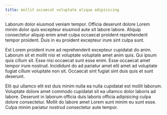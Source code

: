 ```yaml
---
title: mollit occaecat voluptate aliqua adipisicing
---
```


Laborum dolor eiusmod veniam tempor. Officia deserunt dolore Lorem minim dolor quis excepteur eiusmod aute sit labore labore. Aliquip consectetur aliquip enim amet culpa occaecat proident reprehenderit tempor proident. Duis in eu proident excepteur irure sint culpa sunt.

Est Lorem proident irure ad reprehenderit excepteur cupidatat do anim. Laborum sit et mollit nisi et voluptate voluptate amet anim quis. Qui ipsum quis cillum sit. Esse nisi occaecat sunt esse enim. Esse occaecat amet tempor irure nostrud. Incididunt do ad pariatur amet elit amet ad voluptate fugiat cillum voluptate non sit. Occaecat sint fugiat sint duis quis et sunt deserunt.

Elit qui ullamco elit est duis minim nulla ea nulla cupidatat est mollit laborum. Voluptate dolore amet commodo cupidatat sit ea ullamco dolor laboris ad labore. Deserunt in laborum officia duis laboris officia adipisicing culpa dolore consectetur. Mollit do labore amet Lorem sunt minim eu sunt esse. Culpa minim pariatur nostrud consectetur aute tempor.